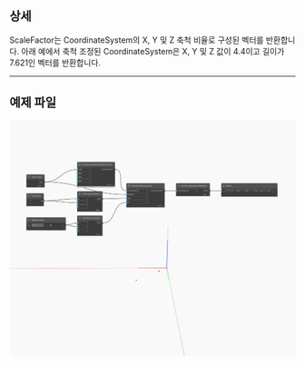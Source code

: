 ## 상세
ScaleFactor는 CoordinateSystem의 X, Y 및 Z 축척 비율로 구성된 벡터를 반환합니다. 아래 예에서 축척 조정된 CoordinateSystem은 X, Y 및 Z 값이 4.4이고 길이가 7.621인 벡터를 반환합니다.
___
## 예제 파일

![ScaleFactor](./Autodesk.DesignScript.Geometry.CoordinateSystem.ScaleFactor_img.jpg)

